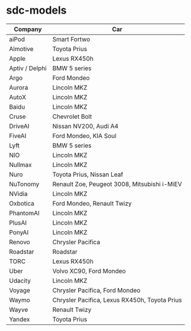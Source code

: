 # sdc-models

| Company        | Car                                               |
|----------------|---------------------------------------------------|
| aiPod          | Smart Fortwo                                      |
| Almotive       | Toyota Prius                                      |
| Apple          | Lexus RX450h                                      |
| Aptiv / Delphi | BMW 5 series                                      |
| Argo	         | Ford Mondeo                                       |
| Aurora         | Lincoln MKZ                                       |
| AutoX          | Lincoln MKZ                                       |
| Baidu          | Lincoln MKZ                                       |
| Cruse          | Chevrolet Bolt                                    |
| DriveAI        | Nissan NV200, Audi A4                             |
| FiveAI         | Ford Mondeo, KIA Soul                             |
| Lyft           | BMW 5 series                                      |
| NIO            | Lincoln MKZ                                       |
| Nullmax        | Lincoln MKZ                                       |
| Nuro           | Toyota Prius, Nissan Leaf                         |
| NuTonomy       | Renault Zoe, Peugeot 3008, Mitsubishi i-MiEV      |
| NVidia         | Lincoln MKZ                                       |
| Oxbotica       | Ford Mondeo, Renault Twizy                        |
| PhantomAI      | Lincoln MKZ                                       |
| PlusAI         | Lincoln MKZ                                       |
| PonyAI         | Lincoln MKZ                                       |
| Renovo         | Chrysler Pacifica                                 |
| Roadstar       | Roadstar                                          |
| TORC           | Lexus RX450h                                      |
| Uber           | Volvo XC90, Ford Mondeo                           |
| Udacity        | Lincoln MKZ                                       |
| Voyage         | Chrysler Pacifica, Ford Mondeo                    |
| Waymo          | Chrysler Pacifica, Lexus RX450h, Toyota Prius     |
| Wayve          | Renault Twizy                                     |
| Yandex         | Toyota Prius                                      |
